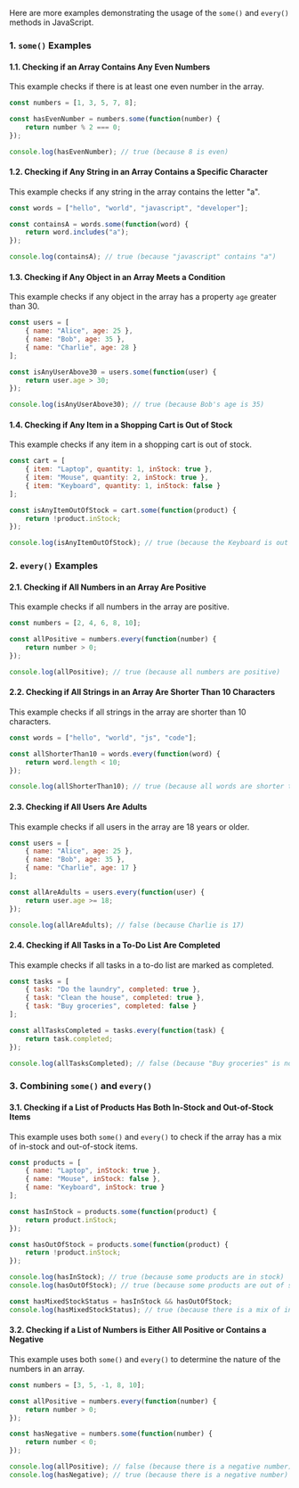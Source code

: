 Here are more examples demonstrating the usage of the `some()` and `every()` methods in JavaScript.

### **1. `some()` Examples**

#### **1.1. Checking if an Array Contains Any Even Numbers**
This example checks if there is at least one even number in the array.
```javascript
const numbers = [1, 3, 5, 7, 8];

const hasEvenNumber = numbers.some(function(number) {
    return number % 2 === 0;
});

console.log(hasEvenNumber); // true (because 8 is even)
```

#### **1.2. Checking if Any String in an Array Contains a Specific Character**
This example checks if any string in the array contains the letter "a".
```javascript
const words = ["hello", "world", "javascript", "developer"];

const containsA = words.some(function(word) {
    return word.includes("a");
});

console.log(containsA); // true (because "javascript" contains "a")
```

#### **1.3. Checking if Any Object in an Array Meets a Condition**
This example checks if any object in the array has a property `age` greater than 30.
```javascript
const users = [
    { name: "Alice", age: 25 },
    { name: "Bob", age: 35 },
    { name: "Charlie", age: 28 }
];

const isAnyUserAbove30 = users.some(function(user) {
    return user.age > 30;
});

console.log(isAnyUserAbove30); // true (because Bob's age is 35)
```

#### **1.4. Checking if Any Item in a Shopping Cart is Out of Stock**
This example checks if any item in a shopping cart is out of stock.
```javascript
const cart = [
    { item: "Laptop", quantity: 1, inStock: true },
    { item: "Mouse", quantity: 2, inStock: true },
    { item: "Keyboard", quantity: 1, inStock: false }
];

const isAnyItemOutOfStock = cart.some(function(product) {
    return !product.inStock;
});

console.log(isAnyItemOutOfStock); // true (because the Keyboard is out of stock)
```

### **2. `every()` Examples**

#### **2.1. Checking if All Numbers in an Array Are Positive**
This example checks if all numbers in the array are positive.
```javascript
const numbers = [2, 4, 6, 8, 10];

const allPositive = numbers.every(function(number) {
    return number > 0;
});

console.log(allPositive); // true (because all numbers are positive)
```

#### **2.2. Checking if All Strings in an Array Are Shorter Than 10 Characters**
This example checks if all strings in the array are shorter than 10 characters.
```javascript
const words = ["hello", "world", "js", "code"];

const allShorterThan10 = words.every(function(word) {
    return word.length < 10;
});

console.log(allShorterThan10); // true (because all words are shorter than 10 characters)
```

#### **2.3. Checking if All Users Are Adults**
This example checks if all users in the array are 18 years or older.
```javascript
const users = [
    { name: "Alice", age: 25 },
    { name: "Bob", age: 35 },
    { name: "Charlie", age: 17 }
];

const allAreAdults = users.every(function(user) {
    return user.age >= 18;
});

console.log(allAreAdults); // false (because Charlie is 17)
```

#### **2.4. Checking if All Tasks in a To-Do List Are Completed**
This example checks if all tasks in a to-do list are marked as completed.
```javascript
const tasks = [
    { task: "Do the laundry", completed: true },
    { task: "Clean the house", completed: true },
    { task: "Buy groceries", completed: false }
];

const allTasksCompleted = tasks.every(function(task) {
    return task.completed;
});

console.log(allTasksCompleted); // false (because "Buy groceries" is not completed)
```

### **3. Combining `some()` and `every()`**

#### **3.1. Checking if a List of Products Has Both In-Stock and Out-of-Stock Items**
This example uses both `some()` and `every()` to check if the array has a mix of in-stock and out-of-stock items.
```javascript
const products = [
    { name: "Laptop", inStock: true },
    { name: "Mouse", inStock: false },
    { name: "Keyboard", inStock: true }
];

const hasInStock = products.some(function(product) {
    return product.inStock;
});

const hasOutOfStock = products.some(function(product) {
    return !product.inStock;
});

console.log(hasInStock); // true (because some products are in stock)
console.log(hasOutOfStock); // true (because some products are out of stock)

const hasMixedStockStatus = hasInStock && hasOutOfStock;
console.log(hasMixedStockStatus); // true (because there is a mix of in-stock and out-of-stock products)
```

#### **3.2. Checking if a List of Numbers is Either All Positive or Contains a Negative**
This example uses both `some()` and `every()` to determine the nature of the numbers in an array.
```javascript
const numbers = [3, 5, -1, 8, 10];

const allPositive = numbers.every(function(number) {
    return number > 0;
});

const hasNegative = numbers.some(function(number) {
    return number < 0;
});

console.log(allPositive); // false (because there is a negative number)
console.log(hasNegative); // true (because there is a negative number)
```
